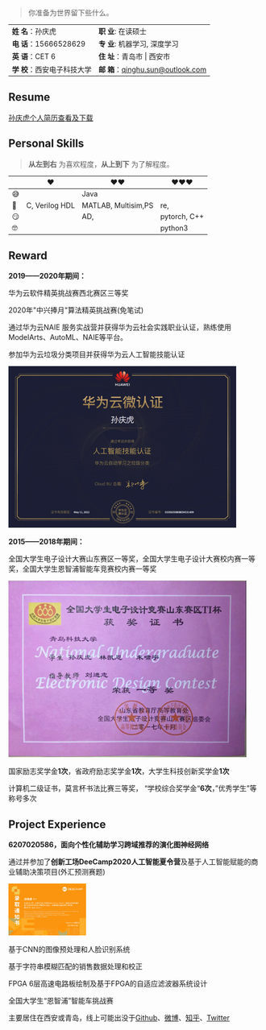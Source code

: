 > 你准备为世界留下些什么。

|                              |                                     |
| ---------------------------- | ----------------------------------- |
| **姓  名**：孙庆虎           | **职   业**:  在读硕士              |
| **电  话**：15666528629      | **专   业**:  机器学习, 深度学习    |
| **英  语**：CET 6            | **住   址**：青岛市 \| 西安市       |
| **学  校**：西安电子科技大学 | **邮   箱**：qinghu.sun@outlook.com |

## Resume

<a href="../resume/孙庆虎个人简历.pdf" target="_blank">孙庆虎个人简历查看及下载</a>

## Personal Skills

> __从左到右__ 为喜欢程度，__从上到下__ 为了解程度。

|      | ❤️              | ❤️❤️                  | ❤️❤️❤️          |
| ---- | -------------- | ------------------- | ------------ |
| 😅    |                | Java                |              |
| 🧐    | C, Verilog HDL | MATLAB, Multisim,PS | re,          |
| 😏    |                | AD,                 | pytorch, C++ |
| 🤓    |                |                     | python3      |

## Reward

**2019——2020年期间：**

华为云软件精英挑战赛西北赛区三等奖

2020年"中兴捧月"算法精英挑战赛(免笔试)

通过华为云NAIE 服务实战营并获得华为云社会实践职业认证，熟练使用ModelArts、AutoML、NAIE等平台。

参加华为云垃圾分类项目并获得华为云人工智能技能认证

![image-20200714235021299](/img/in-post/20_07/image-20200714235021299.png)

**2015——2018年期间：**

全国大学生电子设计大赛山东赛区一等奖，全国大学生电子设计大赛校内赛一等奖，全国大学生恩智浦智能车竞赛校内赛一等奖

![image-20200714234951472](/img/in-post/20_07/image-20200714234951472.png)

国家励志奖学金**1次**，省政府励志奖学金**1次**，大学生科技创新奖学金**1次**

计算机二级证书，莫言杯书法比赛三等奖， “学校综合奖学金“**6次**，”优秀学生”等称号多次

## Project Experience

**6207020586，面向个性化辅助学习跨域推荐的演化图神经网络**

通过并参加了**创新工场DeeCamp2020人工智能夏令营**及基于人工智能赋能的商业辅助决策项目(外汇预测赛题)

<img src="/img/in-post/20_07/image-20200725224021008.png" alt="image-20200725224021008" style="zoom:15%;" />

基于CNN的图像预处理和人脸识别系统

基于字符串模糊匹配的销售数据处理和校正

FPGA 6层高速电路板绘制及基于FPGA的自适应滤波器系统设计

全国大学生“恩智浦”智能车挑战赛

主要居住在西安或青岛，线上可能出没于[Github](https://github.com/sunqinghu)、[微博](https://weibo.com/孙庆虎_DeepLearning)、[知乎](https://www.zhihu.com/people/Tigerking)、[Twitter](https://twitter.com/Huxpro/)

